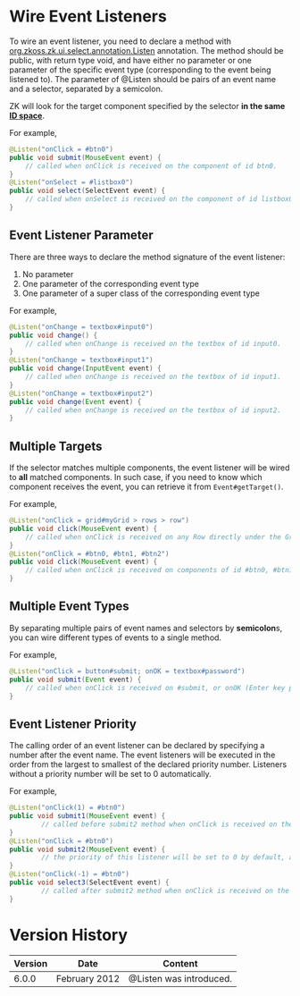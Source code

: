# Wire Event Listeners

To wire an event listener, you need to declare a method with
[org.zkoss.zk.ui.select.annotation.Listen](https://www.zkoss.org/javadoc/latest/zk/org/zkoss/zk/ui/select/annotation/Listen.html) annotation.
The method should be public, with return type void, and have either no
parameter or one parameter of the specific event type (corresponding to
the event being listened to). The parameter of @Listen should be pairs
of an event name and a selector, separated by a semicolon.

ZK will look for the target component specified by the selector **in the
same [ ID space](zk_dev_ref/ui_composing/ID_Space)**.

For example,

```java
@Listen("onClick = #btn0")
public void submit(MouseEvent event) {
    // called when onClick is received on the component of id btn0.
}
@Listen("onSelect = #listbox0")
public void select(SelectEvent event) {
    // called when onSelect is received on the component of id listbox0.
}
```

## Event Listener Parameter

There are three ways to declare the method signature of the event
listener:

1.  No parameter
2.  One parameter of the corresponding event type
3.  One parameter of a super class of the corresponding event type

For example,

```java
@Listen("onChange = textbox#input0")
public void change() {
    // called when onChange is received on the textbox of id input0.
}
@Listen("onChange = textbox#input1")
public void change(InputEvent event) { 
    // called when onChange is received on the textbox of id input1.
}
@Listen("onChange = textbox#input2")
public void change(Event event) { 
    // called when onChange is received on the textbox of id input2.
}
```

## Multiple Targets

If the selector matches multiple components, the event listener will be
wired to **all** matched components. In such case, if you need to know
which component receives the event, you can retrieve it from
`Event#getTarget()`.

For example,

```java
@Listen("onClick = grid#myGrid > rows > row")
public void click(MouseEvent event) {
    // called when onClick is received on any Row directly under the Grid of id myGrid
}
@Listen("onClick = #btn0, #btn1, #btn2")
public void click(MouseEvent event) {
    // called when onClick is received on components of id #btn0, #btn1, or #btn2
}
```

## Multiple Event Types

By separating multiple pairs of event names and selectors by
**semicolon**s, you can wire different types of events to a single
method.

For example,

```java
@Listen("onClick = button#submit; onOK = textbox#password")
public void submit(Event event) {
    // called when onClick is received on #submit, or onOK (Enter key pressed) is received on #password
}
```

## Event Listener Priority

The calling order of an event listener can be declared by specifying a
number after the event name. The event listeners will be executed in the
order from the largest to smallest of the declared priority number.
Listeners without a priority number will be set to 0 automatically.

For example,

```java
@Listen("onClick(1) = #btn0")
public void submit1(MouseEvent event) {
        // called before submit2 method when onClick is received on the component of id btn0.
}
@Listen("onClick = #btn0")
public void submit2(MouseEvent event) {
        // the priority of this listener will be set to 0 by default, and will be called after submit1 and before submit2 method when onClick is received on the component of id btn0.
}
@Listen("onClick(-1) = #btn0")
public void select3(SelectEvent event) {
        // called after submit2 method when onClick is received on the component of id btn0.
}
```

# Version History

| Version | Date          | Content                 |
|---------|---------------|-------------------------|
| 6.0.0   | February 2012 | @Listen was introduced. |
